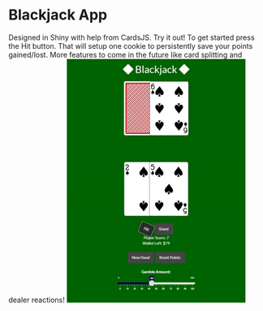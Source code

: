 # Blackjack App
Designed in Shiny with help from CardsJS. Try it out!
To get started press the Hit button. That will setup one cookie to persistently save your points gained/lost.
More features to come in the future like card splitting and dealer reactions!
![](https://github.com/AlexanderHolmes0/BlackJackApp/blob/main/giphy.gif)

